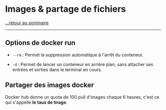 # Images & partage de fichiers

[...retour au sommaire](../sommaire.md)

---


## Options de docker run

* `--rm` : Permet la suppression automatique à l'arrêt du conteneur.

* `-d` : Permet de lancer un conteneur en arrière plan, sans attacher ses entrées et sorties dans le terminal en cours.

## Partager des images docker

Docker hub donne un quota de 100 pull d'images chaque 6 heures, c'est ce qui s'appelle **le taux de tirage**.

